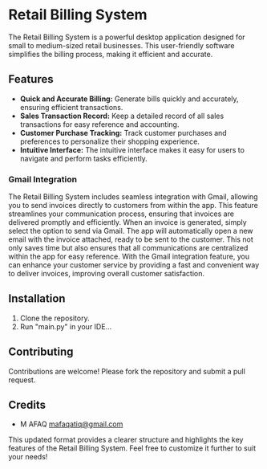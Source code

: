 # Retail Billing System

The Retail Billing System is a powerful desktop application designed for small to medium-sized retail businesses. This user-friendly software simplifies the billing process, making it efficient and accurate.

## Features
- **Quick and Accurate Billing:** Generate bills quickly and accurately, ensuring efficient transactions.
- **Sales Transaction Record:** Keep a detailed record of all sales transactions for easy reference and accounting.
- **Customer Purchase Tracking:** Track customer purchases and preferences to personalize their shopping experience.
- **Intuitive Interface:** The intuitive interface makes it easy for users to navigate and perform tasks efficiently.

### Gmail Integration
The Retail Billing System includes seamless integration with Gmail, allowing you to send invoices directly to customers from within the app. This feature streamlines your communication process, ensuring that invoices are delivered promptly and efficiently. When an invoice is generated, simply select the option to send via Gmail. The app will automatically open a new email with the invoice attached, ready to be sent to the customer. This not only saves time but also ensures that all communications are centralized within the app for easy reference. With the Gmail integration feature, you can enhance your customer service by providing a fast and convenient way to deliver invoices, improving overall customer satisfaction.

## Installation

1. Clone the repository.
2. Run "main.py" in your IDE...

## Contributing

Contributions are welcome! Please fork the repository and submit a pull request.

## Credits

- M AFAQ <mafaqatiq@gmail.com>

This updated format provides a clearer structure and highlights the key features of the Retail Billing System. Feel free to customize it further to suit your needs!
